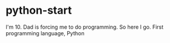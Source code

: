 # python-start
I'm 10. Dad is forcing me to do programming. So here I go. First programming language, Python
